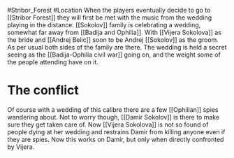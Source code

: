 #Stribor_Forest #Location 
When the players eventually decide to go to [[Stribor Forest]] they will first be met with the music from the wedding playing in the distance. [[Sokolov]] family is celebrating a wedding, somewhat far away from [[Badija and Ophilia]]. With [[Vijera Sokolova]] as the bride and [[Andrej Belic]] soon to be Andrej [[Sokolov]] as the groom. As per usual both sides of the family are there. The wedding is held a secret seeing as the [[Badija-Ophilia civil war]] going on, and the weight some of the people attending have on it.

# The conflict
Of course with a wedding of this calibre there are a few [[Ophilian]] spies wandering about. Not to worry though, [[Damir Sokolov]] is there to make sure they get taken care of. Now [[Vijera Sokolova]] is not so found of people dying at her wedding and restrains Damir from killing anyone even if they are spies. Now this works on Damir, but only when directly confronted by Vijera.